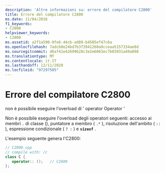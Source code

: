 ```yaml
---
description: 'Altre informazioni su: errore del compilatore C2800'
title: Errore del compilatore C2800
ms.date: 11/04/2016
f1_keywords:
- C2800
helpviewer_keywords:
- C2800
ms.assetid: a2f1a590-9fe6-44cb-ad09-b4505ef47c6a
ms.openlocfilehash: 7adcb8e24bd7b3f3941260a9cceaa5157334ae8d
ms.sourcegitcommit: d6af41e42699628c3e2e6063ec7b03931a49a098
ms.translationtype: MT
ms.contentlocale: it-IT
ms.lasthandoff: 12/11/2020
ms.locfileid: "97297505"
---
```

# <a name="compiler-error-c2800"></a>Errore del compilatore C2800

non è possibile eseguire l'overload di ' operator Operator '

Non è possibile eseguire l'overload degli operatori seguenti: accesso ai membri `.` di classe (), puntatore a membro ( `.*` ), risoluzione dell'ambito ( `::` ), espressione condizionale ( `? :` ) e **`sizeof`** .

L'esempio seguente genera l'C2800:

```cpp
// C2800.cpp
// compile with: /c
class C {
   operator:: ();   // C2800
};
```
